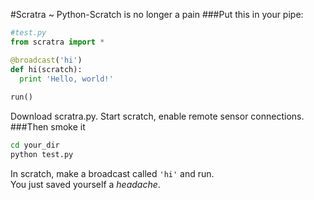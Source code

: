 #Scratra ~ Python-Scratch is no longer a pain
###Put this in your pipe:
```python
#test.py
from scratra import *

@broadcast('hi')
def hi(scratch):
  print 'Hello, world!'
  
run()
```
Download scratra.py.
Start scratch, enable remote sensor connections.
###Then smoke it
```bash
cd your_dir
python test.py
```
In scratch, make a broadcast called `'hi'` and run.   
You just saved yourself a _headache_.